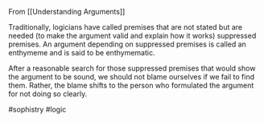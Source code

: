 From [[Understanding Arguments]]

Traditionally, logicians have called premises that are not stated but are needed (to make the argument valid and explain how it works) suppressed premises. An argument depending on suppressed premises is called an enthymeme and is said to be enthymematic.

After a reasonable search for those suppressed premises that would show the argument to be sound, we should not blame ourselves if we fail to find them. Rather, the blame shifts to the person who formulated the argument for not doing so clearly.

#sophistry #logic 